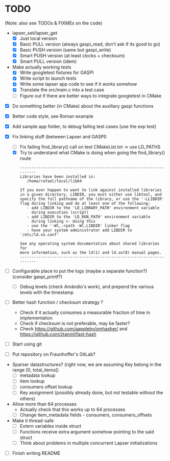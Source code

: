 
TODO
====

(Note: also see TODOs & FIXMEs on the code)

  - lapser_set/lapser_get
    + [X] Just local version
    + [X] Basic PULL version (always gaspi_read, don't ask if its good to go)
    + [X] Basic PUSH version (same but gaspi_write)
    + [X] Smart PUSH version (at least clocks + checksum)
    + [X] Smart PULL version (idem)

  - Make actually working tests
    + [X] Write googletest fixtures for GASPI
    + [X] Write script to launch tests
    + [X] Write some lapser app code to see if it works somehow
    + [X] Translate the src/main.c into a test case
    + [ ] Figure out if there are better ways to integrate googletest in CMake

  - [X] Do something better (in CMake) about the auxiliary gaspi functions
  - [X] Better code style, see Roman example
  - [X] Add sample app folder, to debug failing test cases (use the exp test)

  - [X] Fix linking stuff (between Lapser and GASPI)
    + [ ] Fix failing find_library() call on test CMakeList.txt -> use LD_PATHS
    + [X] Try to understand what CMake is doing when going the find_library() route
        ```
        ----------------------------------------------------------------------
        Libraries have been installed in:
           /home/rafael/local/lib64

        If you ever happen to want to link against installed libraries
        in a given directory, LIBDIR, you must either use libtool, and
        specify the full pathname of the library, or use the '-LLIBDIR'
        flag during linking and do at least one of the following:
           - add LIBDIR to the 'LD_LIBRARY_PATH' environment variable
             during execution (script)
           - add LIBDIR to the 'LD_RUN_PATH' environment variable
             during linking <- doing this
           - use the '-Wl,-rpath -Wl,LIBDIR' linker flag
           - have your system administrator add LIBDIR to '/etc/ld.so.conf'

        See any operating system documentation about shared libraries for
        more information, such as the ld(1) and ld.so(8) manual pages.
        ----------------------------------------------------------------------
        ```

  - [ ] Configurable place to put the logs (maybe a separate function?) (consider gaspi_printf?)
    + [ ] Debug levels (check Amândio's work), and prepend the various levels with the timestamp

  - [ ] Better hash function / checksum strategy ?
    + Check if it actually consumes a measurable fraction of time in implementation
    + Check if checksum is not preferable, may be faster?
    + Check https://github.com/aappleby/smhasher/ and https://github.com/ztanml/fast-hash

  - [ ] Start using git
  - [ ] Put repository on Fraunhoffer's GitLab?

  - Sparser datastructures?
    (right now, we are assuming Key belong in the range [0, total_items[)
    + [ ] metadata lookup
    + [ ] item lookup
    + [ ] consumers offset lookup
    + [ ] Key assignment (possibly already done, but not testable without the others)

  - Allow more than 64 processes
    + Actually check that this works up to 64 processes
    + [ ] Change item_metadata fields - consumers, consumers_offsets

  - Make it thread-safe
    + [ ] Extern variables inside struct
    + [ ] Functions receive extra argument somehow pointing to the said struct
    + [ ] Think about problems in multiple concurrent Lapser initializations

  - [ ] Finish writing README

